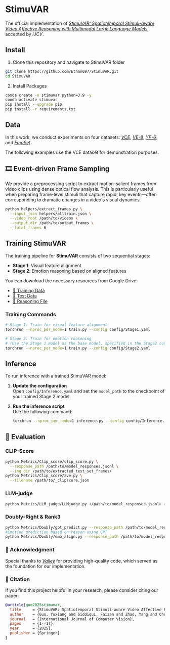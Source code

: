 # StimuVAR
The official implementation of [_StimuVAR: Spatiotemporal Stimuli-aware Video Affective Reasoning with Multimodal Large Language Models_](https://arxiv.org/abs/2409.00304) accepted by *IJCV*.



## Install

1. Clone this repository and navigate to StimuVAR folder

```bash
git clone https://github.com/EthanG97/StimuVAR.git
cd StimuVAR
```
2. Install Packages
```bash
conda create -n stimuvar python=3.9 -y
conda activate stimuvar
pip install --upgrade pip
pip install -r requirements.txt
```

## Data

In this work, we conduct experiments on four datasets: [_VCE_](https://drive.google.com/drive/folders/1sRKitbXpLZ4pwXTONjiA-X0Y1z4I2o4X), [_VE-8_](https://drive.google.com/drive/folders/0B5peJ1MHnIWGd3pFbzMyTG5BSGs?resourcekey=0-hZ1jo5t1hIauRpYhYIvWYA), [_YF-6_](https://drive.google.com/drive/folders/11uJTbqdHXqjQw63_teXXda0cILGDVyo4), and [_EmoSet_](https://www.dropbox.com/scl/fi/myue506itjfc06m7svdw6/EmoSet-118K.zip?rlkey=7f3oyjkr6zyndf0gau7t140rv&e=2&dl=0). 

The following examples use the VCE dataset for demonstration purposes.




## 🎞️ Event-driven Frame Sampling

We provide a preprocessing script to extract motion-salient frames from video clips using dense optical flow analysis. This is particularly useful when preparing frame-level stimuli that capture rapid, key events—often corresponding to dramatic changes in a video's visual dynamics.

```bash
python helpers/extract_frames.py \
  --input_json helpers/alltrain.json \
  --video_root /path/to/videos \
  --output_dir /path/to/output_frames \
  --total_frames 6
```


## Training StimuVAR

The training pipeline for **StimuVAR** consists of two sequential stages:

- **Stage 1**: Visual feature alignment  
- **Stage 2**: Emotion reasoning based on aligned features

You can download the necessary resources from Google Drive:

- [📁 Training Data](https://drive.google.com/file/d/1-M8rQcxNmTKL6rahTq1g8QDT0shyn2H0/view?usp=drive_link)  
- [📁 Test Data](https://drive.google.com/file/d/1G_WjRd3FPkFexxSOii_t3vnc4i20yW_z/view?usp=drive_link)  
- [📄 Reasoning File](https://drive.google.com/file/d/1V6E68KOCO3qiUacg_v_XCMbdsYhl4dTu/view?usp=drive_link)

### Training Commands

```bash
# Stage 1: Train for visual feature alignment
torchrun --nproc_per_node=1 train.py --config config/Stage1.yaml

# Stage 2: Train for emotion reasoning
# (Use the Stage 1 model as the base model, specified in the Stage2 config)
torchrun --nproc_per_node=1 train.py --config config/Stage2.yaml
```

## Inference

To run inference with a trained StimuVAR model:

1. **Update the configuration**  
   Open `config/Inference.yaml` and set the `model_path` to the checkpoint of your trained Stage 2 model.

2. **Run the inference script**  
   Use the following command:

   ```bash
   torchrun --nproc_per_node=1 inference.py --config config/Inference.yaml
## 🧪 Evaluation

### CLIP-Score


```bash
python Metrics/Clip_score/clip_score.py \
  --response_path /path/to/model_responses.jsonl \
  --img_dir /path/to/extracted_test_set_frames/
python Metrics/Clip_score/ave.py \
  --filename /path/to/_clipscore.json
```

### LLM-judge
```bash
python Metrics/LLM_judge/LLMjudge.py </path/to/model_responses.jsonl> <output_file>
```

### Doubly-Right & Rank3
```bash
python Metrics/Doubly/gpt_predict.py --response_path /path/to/model_responses.jsonl  
#Emotion prediction based on reason using GPT
python Metrics/Doubly/emo_align.py --response_path /path/to/model_responses.jsonl

```


### 🙏 Acknowledgment

Special thanks to [_Valley_](https://www.dropbox.com/scl/fi/myue506itjfc06m7svdw6/EmoSet-118K.zip?rlkey=7f3oyjkr6zyndf0gau7t140rv&e=2&dl=0) for providing high-quality code, which served as the foundation for our implementation.


### 📖 Citation

If you find this project helpful in your research, please consider citing our paper:

```bibtex
@article{guo2025stimuvar,
  title     = {StimuVAR: Spatiotemporal Stimuli-aware Video Affective Reasoning with Multimodal Large Language Models},
  author    = {Guo, Yuxiang and Siddiqui, Faizan and Zhao, Yang and Chellappa, Rama and Lo, Shao-Yuan},
  journal   = {International Journal of Computer Vision},
  pages     = {1--17},
  year      = {2025},
  publisher = {Springer}
}
